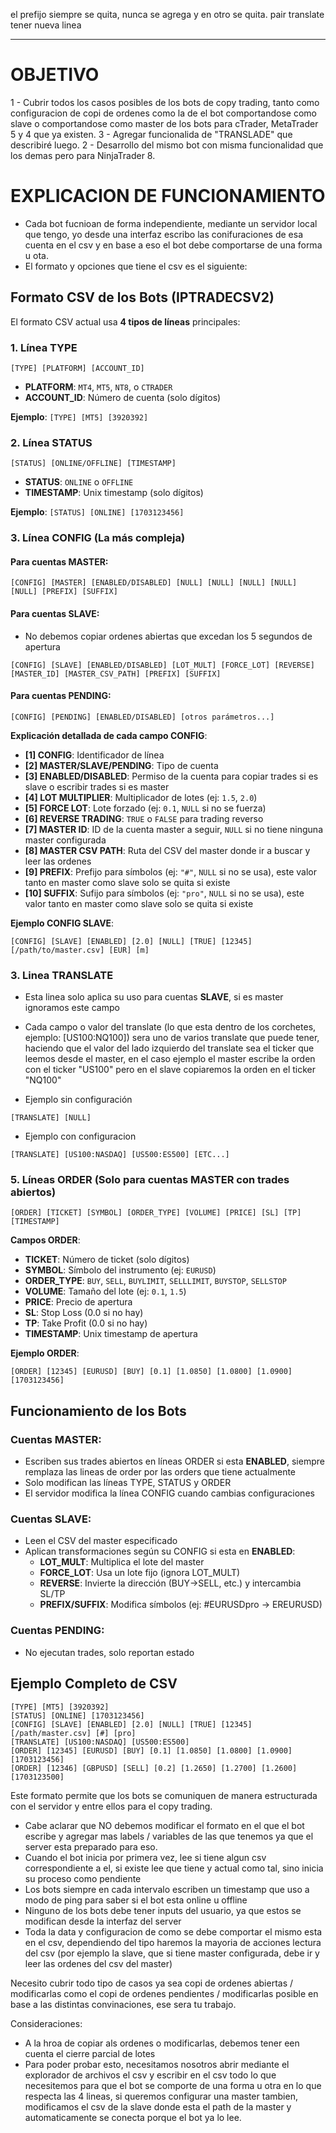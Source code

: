 
el prefijo siempre se quita, nunca se agrega y en otro se quita.
pair translate tener nueva linea

---------------------------------------------------

# OBJETIVO

1 - Cubrir todos los casos posibles de los bots de copy trading, tanto como configuracion de copi de ordenes como la de el bot comportandose como slave o comportandose como master de los bots para cTrader, MetaTrader 5 y 4 que ya existen.
3 - Agregar funcionalida de "TRANSLADE" que describiré luego.
2 - Desarrollo del mismo bot con misma funcionalidad que los demas pero para NinjaTrader 8.

# EXPLICACION DE FUNCIONAMIENTO
- Cada bot fucnioan de forma independiente, mediante un servidor local que tengo, yo desde una interfaz escribo las conifuraciones de esa cuenta en el csv y en base a eso el bot debe comportarse de una forma u ota.
- El formato y opciones que tiene el csv es el siguiente:

## Formato CSV de los Bots (IPTRADECSV2)

El formato CSV actual usa **4 tipos de líneas** principales:

### 1. **Línea TYPE**
```
[TYPE] [PLATFORM] [ACCOUNT_ID]
```
- **PLATFORM**: `MT4`, `MT5`, `NT8`, o `CTRADER`
- **ACCOUNT_ID**: Número de cuenta (solo dígitos)

**Ejemplo**: `[TYPE] [MT5] [3920392]`

### 2. **Línea STATUS**
```
[STATUS] [ONLINE/OFFLINE] [TIMESTAMP]
```
- **STATUS**: `ONLINE` o `OFFLINE`
- **TIMESTAMP**: Unix timestamp (solo dígitos)

**Ejemplo**: `[STATUS] [ONLINE] [1703123456]`

### 3. **Línea CONFIG** (La más compleja)

#### Para cuentas **MASTER**:
```
[CONFIG] [MASTER] [ENABLED/DISABLED] [NULL] [NULL] [NULL] [NULL] [NULL] [PREFIX] [SUFFIX]
```

#### Para cuentas **SLAVE**:
- No debemos copiar ordenes abiertas que excedan los 5 segundos de apertura

```
[CONFIG] [SLAVE] [ENABLED/DISABLED] [LOT_MULT] [FORCE_LOT] [REVERSE] [MASTER_ID] [MASTER_CSV_PATH] [PREFIX] [SUFFIX]
```

#### Para cuentas **PENDING**:
```
[CONFIG] [PENDING] [ENABLED/DISABLED] [otros parámetros...]
```

**Explicación detallada de cada campo CONFIG**:

- **[1] CONFIG**: Identificador de línea
- **[2] MASTER/SLAVE/PENDING**: Tipo de cuenta
- **[3] ENABLED/DISABLED**: Permiso de la cuenta para copiar trades si es slave o escribir trades si es master
- **[4] LOT MULTIPLIER**: Multiplicador de lotes (ej: `1.5`, `2.0`)
- **[5] FORCE LOT**: Lote forzado (ej: `0.1`, `NULL` si no se fuerza)
- **[6] REVERSE TRADING**: `TRUE` o `FALSE` para trading reverso
- **[7] MASTER ID**: ID de la cuenta master a seguir, `NULL` si no tiene ninguna master configurada
- **[8] MASTER CSV PATH**: Ruta del CSV del master donde ir a buscar y leer las ordenes
- **[9] PREFIX**: Prefijo para símbolos (ej: `"#"`, `NULL` si no se usa), este valor tanto en master como slave solo se quita si existe
- **[10] SUFFIX**: Sufijo para símbolos (ej: `"pro"`, `NULL` si no se usa), este valor tanto en master como slave solo se quita si existe

**Ejemplo CONFIG SLAVE**:
```
[CONFIG] [SLAVE] [ENABLED] [2.0] [NULL] [TRUE] [12345] [/path/to/master.csv] [EUR] [m]
```

### 3. **Linea TRANSLATE**
- Esta linea solo aplica su uso para cuentas **SLAVE**, si es master ignoramos este campo
- Cada campo o valor del translate (lo que esta dentro de los corchetes, ejemplo: [US100:NQ100]) sera uno de varios translate que puede tener, haciendo que el valor del lado izquierdo del translate sea el ticker que leemos desde el master, en el caso ejemplo el master escribe la orden con el ticker "US100" pero en el slave copiaremos la orden en el ticker "NQ100"

- Ejemplo sin configuración
```
[TRANSLATE] [NULL]
```

- Ejemplo con configuracion
```
[TRANSLATE] [US100:NASDAQ] [US500:ES500] [ETC...]
```

### 5. **Líneas ORDER** (Solo para cuentas MASTER con trades abiertos)
```
[ORDER] [TICKET] [SYMBOL] [ORDER_TYPE] [VOLUME] [PRICE] [SL] [TP] [TIMESTAMP]
```

**Campos ORDER**:
- **TICKET**: Número de ticket (solo dígitos)
- **SYMBOL**: Símbolo del instrumento (ej: `EURUSD`)
- **ORDER_TYPE**: `BUY`, `SELL`, `BUYLIMIT`, `SELLLIMIT`, `BUYSTOP`, `SELLSTOP`
- **VOLUME**: Tamaño del lote (ej: `0.1`, `1.5`)
- **PRICE**: Precio de apertura
- **SL**: Stop Loss (0.0 si no hay)
- **TP**: Take Profit (0.0 si no hay)
- **TIMESTAMP**: Unix timestamp de apertura

**Ejemplo ORDER**:
```
[ORDER] [12345] [EURUSD] [BUY] [0.1] [1.0850] [1.0800] [1.0900] [1703123456]
```

## Funcionamiento de los Bots

### **Cuentas MASTER**:
- Escriben sus trades abiertos en líneas ORDER si esta **ENABLED**, siempre remplaza las lineas de order por las orders que tiene actualmente
- Solo modifican las líneas TYPE, STATUS y ORDER
- El servidor modifica la línea CONFIG cuando cambias configuraciones

### **Cuentas SLAVE**:
- Leen el CSV del master especificado
- Aplican transformaciones según su CONFIG si esta en **ENABLED**:
  - **LOT_MULT**: Multiplica el lote del master
  - **FORCE_LOT**: Usa un lote fijo (ignora LOT_MULT)
  - **REVERSE**: Invierte la dirección (BUY→SELL, etc.) y intercambia SL/TP
  - **PREFIX/SUFFIX**: Modifica símbolos (ej: #EURUSDpro → EREURUSD)

### **Cuentas PENDING**:
- No ejecutan trades, solo reportan estado

## Ejemplo Completo de CSV

```
[TYPE] [MT5] [3920392]
[STATUS] [ONLINE] [1703123456]
[CONFIG] [SLAVE] [ENABLED] [2.0] [NULL] [TRUE] [12345] [/path/master.csv] [#] [pro]
[TRANSLATE] [US100:NASDAQ] [US500:ES500]
[ORDER] [12345] [EURUSD] [BUY] [0.1] [1.0850] [1.0800] [1.0900] [1703123456]
[ORDER] [12346] [GBPUSD] [SELL] [0.2] [1.2650] [1.2700] [1.2600] [1703123500]
```

Este formato permite que los bots se comuniquen de manera estructurada con el servidor y entre ellos para el copy trading.


- Cabe aclarar que NO debemos modificar el formato en el que el bot escribe y agregar mas labels / variables de las que tenemos ya que el server esta preparado para eso.
- Cuando el bot inicia por primera vez, lee si tiene algun csv correspondiente a el, si existe lee que tiene y actual como tal, sino inicia su proceso como pendiente
- Los bots siempre en cada intervalo escriben un timestamp que uso a modo de ping para saber si el bot esta online u offline
- Ninguno de los bots debe tener inputs del usuario, ya que estos se modifican desde la interfaz del server
- Toda la data y configuracion de como se debe comportar el mismo esta en el csv, dependiendo del tipo haremos la mayoria de acciones lectura del csv (por ejemplo la slave, que si tiene master configurada, debe ir y leer las ordenes del csv del master)

Necesito cubrir todo tipo de casos ya sea copi de ordenes abiertas / modificarlas como el copi de ordenes pendientes / modificarlas posible en base a las distintas convinaciones, ese sera tu trabajo.


Consideraciones:
- A la hroa de copiar als ordenes o modificarlas, debemos tener een cuenta el cierre parcial de lotes
- Para poder probar esto, necesitamos nosotros abrir mediante el explorador de archivos el csv y escribir en el csv todo lo que necesitemos para que el bot se comporte de una forma u otra en lo que respecta las 4 lineas, si queremos configurar una master tambien, modificamos el csv de la slave donde esta el path de la master y automaticamente se conecta porque el bot ya lo lee.
